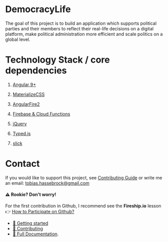 # DemocracyLife
The goal of this project is to build an application which supports political parties and their members to reflect their real-life decisions on a digital platform, make political administration more efficient and scale politics on a global level.

# Technology Stack / core dependencies
1. [Angular 9+](https://angular.io)
2. [MaterializeCSS](https://materializecss.com/)
3. [AngularFire2](https://github.com/angular/angularfire2)
4. [Firebase & Cloud Functions](https://firebase.google.com/)

5. [jQuery](https://jquery.com/)
6. [Typed.js](https://github.com/mattboldt/typed.js/)
7. [slick](https://kenwheeler.github.io/slick/)

# Contact
If you would like to support this project, see [Contributing Guide](docs/tutorials/contributing.md) or write me an email: <a href="mailto:tobias.hassebrock@gmail.com">tobias.hassebrock@gmail.com</a>

#### ⚠ Rookie? Don't worry!
For the first contribution in Github, I recommend see the **Fireship.io** lesson 👉 [How to Participate on Github?](https://fireship.io/snippets/git-how-to-participate-on-github/)

* [🚀 Getting started](docs/set-up.md)
* [📃 Contributing](docs/contributing.md)
* [📖 Full Documentation](docs).
